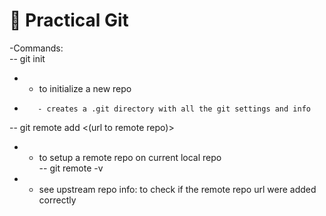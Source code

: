 # 📓 Practical Git

-Commands:		
-- git init		
-    - to initialize a new repo		
-        - creates a .git directory with all the git settings and info		
-- git remote add <(url to remote repo)>		
-    - to setup a remote repo on current local repo		
-- git remote -v 		
-    - see upstream repo info: to check if the remote repo url were added correctly